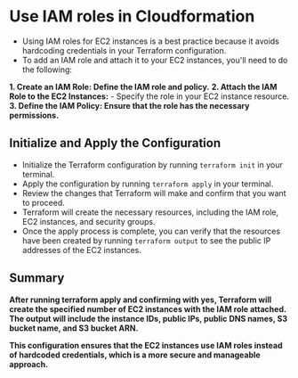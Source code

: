# Use IAM roles in Cloudformation
- Using IAM roles for EC2 instances is a best practice because it avoids hardcoding credentials in your Terraform configuration. 
- To add an IAM role and attach it to your EC2 instances, you'll need to do the following:

**1. Create an IAM Role: Define the IAM role and policy.**
**2. Attach the IAM Role to the EC2 Instances:**
    - Specify the role in your EC2 instance resource.
**3. Define the IAM Policy: Ensure that the role has the necessary permissions.**


## Initialize and Apply the Configuration
- Initialize the Terraform configuration by running `terraform init` in your terminal.
- Apply the configuration by running `terraform apply` in your terminal.    
- Review the changes that Terraform will make and confirm that you want to proceed.
- Terraform will create the necessary resources, including the IAM role, EC2 instances, and security groups.
- Once the apply process is complete, you can verify that the resources have been created by running `terraform output` to see the public IP addresses of the EC2 instances.

## Summary
**After running terraform apply and confirming with yes, Terraform will create the specified number of EC2 instances with the IAM role attached. The output will include the instance IDs, public IPs, public DNS names, S3 bucket name, and S3 bucket ARN.**

**This configuration ensures that the EC2 instances use IAM roles instead of hardcoded credentials, which is a more secure and manageable approach.**
